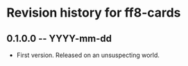 # Revision history for ff8-cards

## 0.1.0.0 -- YYYY-mm-dd

* First version. Released on an unsuspecting world.
